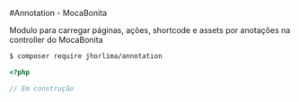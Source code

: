 #Annotation - MocaBonita

Modulo para carregar páginas, ações, shortcode e assets por anotações na controller do MocaBonita

```sh
$ composer require jhorlima/annotation
``` 

```php
<?php

// Em construção
```